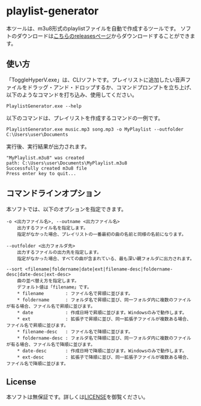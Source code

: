 # playlist-generator
本ツールは、m3u8形式のplaylistファイルを自動で作成するツールです。
ソフトのダウンロードは[こちらのreleasesページ](https://github.com/takano536/playlist-generator/releases)からダウンロードすることができます。

## 使い方
「ToggleHyperV.exe」は、CLIソフトです。プレイリストに追加したい音声ファイルをドラッグ・アンド・ドロップするか、コマンドプロンプトを立ち上げ、以下のようなコマンドを打ち込み、使用してください。
```
PlaylistGenerator.exe --help
```
以下のコマンドは、プレイリストを作成するコマンドの一例です。
```
PlaylistGenerator.exe music.mp3 song.mp3 -o MyPlaylist --outfolder C:\Users\user\Documents
```
実行後、実行結果が出力されます。
```
"MyPlaylist.m3u8" was created
path: C:\Users\user\Documents\MyPlaylist.m3u8
Successfully created m3u8 file
Press enter key to quit...
```

## コマンドラインオプション
本ソフトでは、以下のオプションを指定できます。
```
-o <出力ファイル名>, --outname <出力ファイル名>
    出力するファイル名を指定します。
    指定がなかった場合、プレイリストの一番最初の曲の名前と同様の名前になります。
```
```
--outfolder <出力フォルダ先>
    出力するファイルの出力先を指定します。
    指定がなかった場合、すべての曲が含まれている、最も深い親フォルダに出力されます。
```
```
--sort <filename|foldername|date|ext|filename-desc|foldername-desc|date-desc|ext-desc>
    曲の並べ替え方を指定します。
    デフォルト値は「filename」です。
    * filename        : ファイル名で昇順に並びます。
    * foldername      : フォルダ名で昇順に並び、同一フォルダ内に複数のファイルが有る場合、ファイル名で昇順に並びます。
    * date            : 作成日時で昇順に並びます。Windowsのみで動作します。
    * ext             : 拡張子で昇順に並び、同一拡張子ファイルが複数ある場合、ファイル名で昇順に並びます。
    * filename-desc   : ファイル名で降順に並びます。
    * foldername-desc : フォルダ名で降順に並び、同一フォルダ内に複数のファイルが有る場合、ファイル名で降順に並びます。
    * date-desc       : 作成日時で降順に並びます。Windowsのみで動作します。
    * ext-desc        : 拡張子で降順に並び、同一拡張子ファイルが複数ある場合、ファイル名で降順に並びます。
```

## License
本ソフトは無保証です。詳しくは[LICENSE](https://github.com/takano536/playlist-generator/blob/master/LICENSE)を御覧ください。
